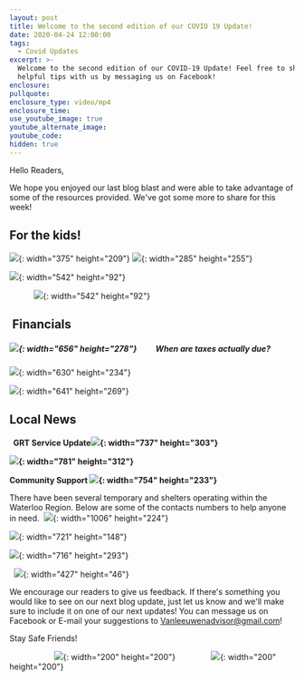 ```yaml
---
layout: post
title: Welcome to the second edition of our COVID 19 Update!
date: 2020-04-24 12:00:00
tags:
  - Covid Updates
excerpt: >-
  Welcome to the second edition of our COVID-19 Update! Feel free to share your
  helpful tips with us by messaging us on Facebook!
enclosure:
pullquote:
enclosure_type: video/mp4
enclosure_time:
use_youtube_image: true
youtube_alternate_image:
youtube_code:
hidden: true
---
```


Hello Readers,&nbsp;

We hope you enjoyed our last blog blast and were able to take advantage of some of the resources provided. We've got some more to share for this week\!&nbsp;

## For the kids\!

![](/uploads/kab.PNG){: width="375" height="209"}&nbsp;![](/uploads/twitter-f.PNG){: width="285" height="255"}

![](/uploads/scholastic.JPG){: width="542" height="92"}

&nbsp; &nbsp; &nbsp; &nbsp; &nbsp; &nbsp;![](/uploads/scholastic.JPG){: width="542" height="92"}

## &nbsp;Financials&nbsp; &nbsp; &nbsp;

##### ![](/uploads/bills.JPG){: width="656" height="278"}&nbsp; &nbsp; &nbsp; &nbsp; &nbsp; When are taxes actually due?&nbsp;

![](/uploads/taxes.PNG){: width="630" height="234"}

![](/uploads/bills-png.PNG){: width="641" height="269"}

## Local News

**&nbsp; GRT Service Update![](/uploads/grt.JPG){: width="737" height="303"}**

**![](/uploads/grt.PNG){: width="781" height="312"}**

**Community Support&nbsp;![](/uploads/shelters.JPG){: width="754" height="233"}**

There have been several temporary and shelters operating within the Waterloo Region. Below are some of the contacts numbers to help anyone in need. &nbsp;![](/uploads/shelter.PNG){: width="1006" height="224"}

![](/uploads/hs.PNG){: width="721" height="148"}

![](/uploads/driverseat.PNG){: width="716" height="293"}

&nbsp; ![](/uploads/missed.PNG){: width="427" height="46"}&nbsp;&nbsp;

We encourage our readers to give us feedback. If there's something you would like to see on our next blog update, just let us know and we'll make sure to include it on one of our next updates\! You can message us on Facebook or E-mail your suggestions to Vanleeuwenadvisor@gmail.com\!&nbsp;

Stay Safe Friends\!&nbsp;

&nbsp; &nbsp; &nbsp; &nbsp; &nbsp; &nbsp; &nbsp; &nbsp; &nbsp; &nbsp;&nbsp;![](/uploads/g-review-1.jpg){: width="200" height="200"}&nbsp; &nbsp; &nbsp; &nbsp; &nbsp; &nbsp; &nbsp; &nbsp;&nbsp;![](/uploads/fb-review-1.jpg){: width="200" height="200"}

&nbsp; &nbsp; &nbsp; &nbsp; &nbsp; &nbsp; &nbsp; &nbsp; &nbsp; &nbsp; &nbsp; &nbsp; &nbsp;

&nbsp; &nbsp; &nbsp; &nbsp; &nbsp; &nbsp; &nbsp; &nbsp; &nbsp; &nbsp; &nbsp;

&nbsp;

&nbsp;

&nbsp;

## &nbsp; &nbsp; &nbsp; &nbsp; &nbsp;